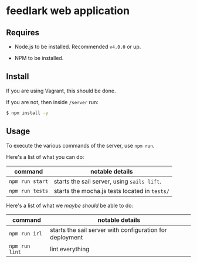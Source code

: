 feedlark web application
========================

Requires
--------

- Node.js to be installed. Recommended `v4.0.0` or up.

- NPM to be installed.

Install
-------

If you are using Vagrant, this should be done.

If you are not, then inside `/server` run:

```sh
$ npm install -y
```

Usage
-----

To execute the various commands of the server, use `npm run`.

Here's a list of what you can do:

| command         | notable details                                           |
| ------          | ---------------                                           |
| `npm run start` | starts the sail server, using `sails lift`.               |
| `npm run tests` | starts the mocha.js tests located in `tests/`             |

Here's a list of what we _maybe should_ be able to do:

| command         | notable details                                           |
| ------          | ---------------                                           |
| `npm run irl`   | starts the sail server with configuration for deployment  |
| `npm run lint`  | lint everything                                           |
